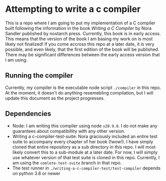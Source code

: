 # Attempting to write a c compiler
This is a repo where I am going to put my implementation of a C compiler built following the information in the book
_Writing a C Compiler_ by Nora Sandler published by nostarch press. Currently, this book is in early access. This means that
the version of the book I am basing my work on is most likely not finalized! If you come accross this repo at a later date,
it is very possible, and even likely, that the first edition of the book will be published. There may be significant differences between the early access version that I am using.

## Running the compiler
Currently, my compiler is the executable node script `./compiler` in this repo. At the moment, it doesn't do anything resemebling compilation, but I will update this document as the project progresses.

## Dependencies
- Node: I am writing this compiler using node `v20.9.0`. I do not make any guarantees about compatibillity with any other version.
- Writing a c-compiler-test-suite: Nora graciously included an entire test suite to accompany every chapter of her book (!wow!). I have simply cloned that entire repository as a sub directory in this repo. I will most likely convert this to a sub-module at a later date. For now, I will simply use whatever version of that test suite is cloned in this repo. Currently, I am using the `comlete-test-suite` branch in that repo.
- The test runner in `./writing-a-c-compiler-test/test-compiler` depends on python 3.8 or newer